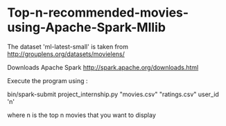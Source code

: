 # Top-n-recommended-movies-using-Apache-Spark-Mllib

The dataset 'ml-latest-small' is taken from http://grouplens.org/datasets/movielens/ 

Downloads Apache Spark http://spark.apache.org/downloads.html 

Execute the program using :

bin/spark-submit project_internship.py "movies.csv" "ratings.csv" user_id 'n'

where n is the top n movies that you want to display
